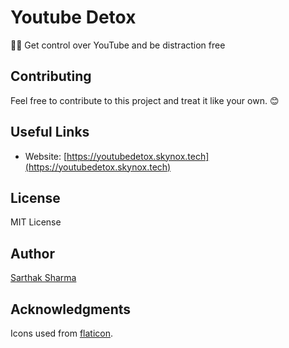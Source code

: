 # Youtube Detox
🧘‍♀️ Get control over YouTube and be distraction free

## Contributing

Feel free to contribute to this project and treat it like your own. 😊

## Useful Links

- Website: [https://youtubedetox.skynox.tech](https://youtubedetox.skynox.tech)

## License

MIT License

## Author

[Sarthak Sharma](https://twitter.com/sarthology)

## Acknowledgments

Icons used from [flaticon](https://flaticon.com).
